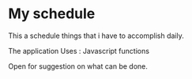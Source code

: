 # My schedule 

This a schedule things that i have to accomplish daily. 

The application Uses : Javascript functions 

Open for suggestion on what can be done. 




